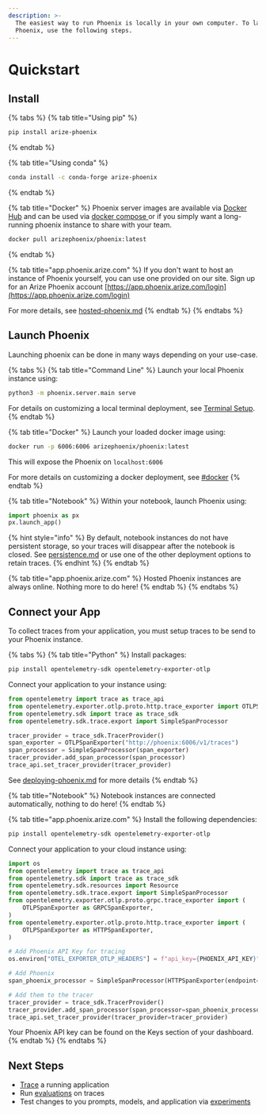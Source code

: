 ```yaml
---
description: >-
  The easiest way to run Phoenix is locally in your own computer. To launch
  Phoenix, use the following steps.
---
```


# Quickstart

## Install

{% tabs %}
{% tab title="Using pip" %}
```bash
pip install arize-phoenix
```
{% endtab %}

{% tab title="Using conda" %}
```bash
conda install -c conda-forge arize-phoenix
```
{% endtab %}

{% tab title="Docker" %}
Phoenix server images are available via [Docker Hub](https://hub.docker.com/r/arizephoenix/phoenix) and can be used via [docker compose ](deployment/docker.md)or if you simply want a long-running phoenix instance to share with your team.

```bash
docker pull arizephoenix/phoenix:latest
```
{% endtab %}

{% tab title="app.phoenix.arize.com" %}
If you don't want to host an instance of Phoenix yourself, you can use one provided on our site. Sign up for an Arize Phoenix account [https://app.phoenix.arize.com/login](https://app.phoenix.arize.com/login)

For more details, see [hosted-phoenix.md](hosted-phoenix.md "mention")
{% endtab %}
{% endtabs %}

## Launch Phoenix

Launching phoenix can be done in many ways depending on your use-case.

{% tabs %}
{% tab title="Command Line" %}
Launch your local Phoenix instance using:

```bash
python3 -m phoenix.server.main serve
```

For details on customizing a local terminal deployment, see [Terminal Setup](https://docs.arize.com/phoenix/setup/environments#terminal).
{% endtab %}

{% tab title="Docker" %}
Launch your loaded docker image using:

```bash
docker run -p 6006:6006 arizephoenix/phoenix:latest
```

This will expose the Phoenix on `localhost:6006`

For more details on customizing a docker deployment, see [#docker](quickstart.md#docker "mention")
{% endtab %}

{% tab title="Notebook" %}
Within your notebook, launch Phoenix using:

```python
import phoenix as px
px.launch_app()
```

{% hint style="info" %}
By default, notebook instances do not have persistent storage, so your traces will disappear after the notebook is closed. See [persistence.md](deployment/persistence.md "mention") or use one of the other deployment options to retain traces.
{% endhint %}
{% endtab %}

{% tab title="app.phoenix.arize.com" %}
Hosted Phoenix instances are always online. Nothing more to do here!
{% endtab %}
{% endtabs %}

## Connect your App

To collect traces from your application, you must setup traces to be send to your Phoenix instance.

{% tabs %}
{% tab title="Python" %}
Install packages:

```bash
pip install opentelemetry-sdk opentelemetry-exporter-otlp
```

Connect your application to your instance using:

```python
from opentelemetry import trace as trace_api
from opentelemetry.exporter.otlp.proto.http.trace_exporter import OTLPSpanExporter
from opentelemetry.sdk import trace as trace_sdk
from opentelemetry.sdk.trace.export import SimpleSpanProcessor

tracer_provider = trace_sdk.TracerProvider()
span_exporter = OTLPSpanExporter("http://phoenix:6006/v1/traces")
span_processor = SimpleSpanProcessor(span_exporter)
tracer_provider.add_span_processor(span_processor)
trace_api.set_tracer_provider(tracer_provider)
```

See [deploying-phoenix.md](deployment/deploying-phoenix.md "mention") for more details
{% endtab %}

{% tab title="Notebook" %}
Notebook instances are connected automatically, nothing to do here!
{% endtab %}

{% tab title="app.phoenix.arize.com" %}
Install the following dependencies:

```bash
pip install opentelemetry-sdk opentelemetry-exporter-otlp
```

Connect your application to your cloud instance using:

```python
import os
from opentelemetry import trace as trace_api
from opentelemetry.sdk import trace as trace_sdk
from opentelemetry.sdk.resources import Resource
from opentelemetry.sdk.trace.export import SimpleSpanProcessor
from opentelemetry.exporter.otlp.proto.grpc.trace_exporter import (
    OTLPSpanExporter as GRPCSpanExporter,
)
from opentelemetry.exporter.otlp.proto.http.trace_exporter import (
    OTLPSpanExporter as HTTPSpanExporter,
)

# Add Phoenix API Key for tracing
os.environ["OTEL_EXPORTER_OTLP_HEADERS"] = f"api_key={PHOENIX_API_KEY}"

# Add Phoenix
span_phoenix_processor = SimpleSpanProcessor(HTTPSpanExporter(endpoint="https://app.phoenix.arize.com/v1/traces"))

# Add them to the tracer
tracer_provider = trace_sdk.TracerProvider()
tracer_provider.add_span_processor(span_processor=span_phoenix_processor)
trace_api.set_tracer_provider(tracer_provider=tracer_provider)
```

Your Phoenix API key can be found on the Keys section of your dashboard.
{% endtab %}
{% endtabs %}

## Next Steps

* [Trace](tracing/quckstart-tracing.md) a running application
* Run [evaluations](quickstart/evals.md) on traces
* Test changes to you prompts, models, and application via [experiments](datasets-and-experiments/how-to-experiments/run-experiments.md)
